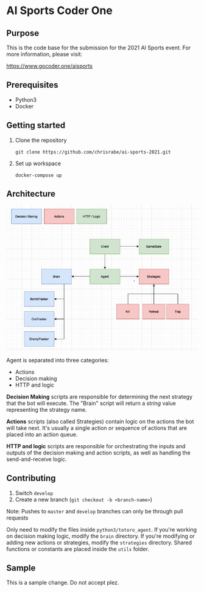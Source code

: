 # AI Sports Coder One

## Purpose
This is the code base for the submission for the 2021 AI Sports event. For more information, please visit:

https://www.gocoder.one/aisports

## Prerequisites

- Python3
- Docker

## Getting started

1. Clone the repository

    ```
    git clone https://github.com/chrisrabe/ai-sports-2021.git
    ```

2. Set up workspace

   ```
   docker-compose up
   ```
   
## Architecture

![architecture](docs/architecture.png)

Agent is separated into three categories:
- Actions
- Decision making
- HTTP and logic

**Decision Making** scripts are responsible for determining the next strategy
that the bot will execute. The "Brain" script will return a *string* value representing
the strategy name.

**Actions** scripts (also called Strategies) contain logic on the actions the bot will
take next. It's usually a single action or sequence of actions that are placed into an
action queue.

**HTTP and logic** scripts are responsible for orchestrating the inputs and outputs of
the decision making and action scripts, as well as handling the send-and-receive logic.

## Contributing

1. Switch `develop`
2. Create a new branch (`git checkout -b <branch-name>`)

Note: Pushes to `master` and `develop` branches can only be through pull requests

Only need to modify the files inside `python3/totoro_agent`. If you're working on decision making
logic, modify the `brain` directory. If you're modifying or adding new actions or strategies, modify
the `strategies` directory. Shared functions or constants are placed inside the `utils` folder.

## Sample
This is a sample change. Do not accept plez.